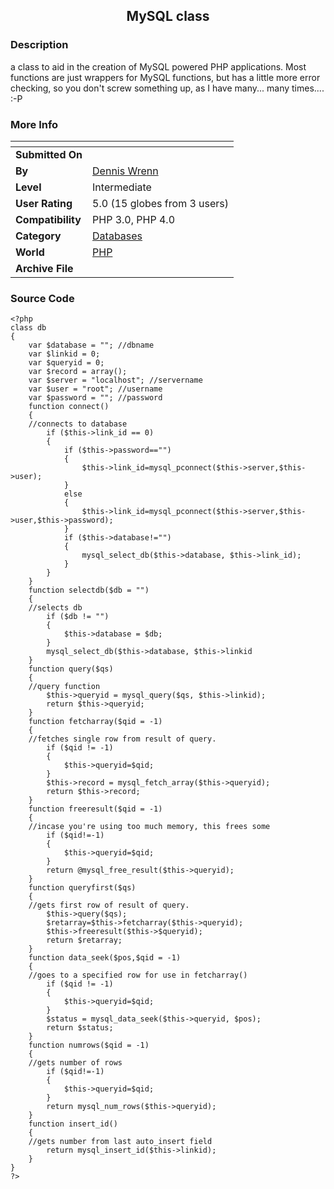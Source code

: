 ﻿<div align="center">

## MySQL class


</div>

### Description

a class to aid in the creation of MySQL powered PHP applications. Most functions are just wrappers for MySQL functions, but has a little more error checking, so you don't screw something up, as I have many... many times.... :-P
 
### More Info
 


<span>             |<span>
---                |---
**Submitted On**   |
**By**             |[Dennis Wrenn](https://github.com/Planet-Source-Code/PSCIndex/blob/master/ByAuthor/dennis-wrenn.md)
**Level**          |Intermediate
**User Rating**    |5.0 (15 globes from 3 users)
**Compatibility**  |PHP 3\.0, PHP 4\.0
**Category**       |[Databases](https://github.com/Planet-Source-Code/PSCIndex/blob/master/ByCategory/databases__8-5.md)
**World**          |[PHP](https://github.com/Planet-Source-Code/PSCIndex/blob/master/ByWorld/php.md)
**Archive File**   |[](https://github.com/Planet-Source-Code/dennis-wrenn-mysql-class__8-246/archive/master.zip)





### Source Code

```
<?php
class db
{
	var $database = ""; //dbname
	var $linkid = 0;
	var $queryid = 0;
	var $record = array();
	var $server = "localhost"; //servername
	var $user = "root"; //username
	var $password = ""; //password
	function connect()
	{
	//connects to database
		if ($this->link_id == 0)
		{
			if ($this->password=="")
			{
				$this->link_id=mysql_pconnect($this->server,$this->user);
			}
			else
			{
				$this->link_id=mysql_pconnect($this->server,$this->user,$this->password);
			}
			if ($this->database!="")
			{
				mysql_select_db($this->database, $this->link_id);
			}
		}
	}
	function selectdb($db = "")
	{
	//selects db
		if ($db != "")
		{
			$this->database = $db;
		}
		mysql_select_db($this->database, $this->linkid
	}
	function query($qs)
	{
	//query function
		$this->queryid = mysql_query($qs, $this->linkid);
		return $this->queryid;
	}
	function fetcharray($qid = -1)
	{
	//fetches single row from result of query.
		if ($qid != -1)
		{
			$this->queryid=$qid;
		}
		$this->record = mysql_fetch_array($this->queryid);
		return $this->record;
	}
	function freeresult($qid = -1)
	{
	//incase you're using too much memory, this frees some
		if ($qid!=-1)
		{
			$this->queryid=$qid;
		}
		return @mysql_free_result($this->queryid);
	}
	function queryfirst($qs)
	{
	//gets first row of result of query.
		$this->query($qs);
		$retarray=$this->fetcharray($this->queryid);
		$this->freeresult($this->$queryid);
		return $retarray;
	}
	function data_seek($pos,$qid = -1)
	{
	//goes to a specified row for use in fetcharray()
		if ($qid != -1)
		{
			$this->queryid=$qid;
		}
		$status = mysql_data_seek($this->queryid, $pos);
		return $status;
	}
	function numrows($qid = -1)
	{
	//gets number of rows
		if ($qid!=-1)
		{
			$this->queryid=$qid;
		}
		return mysql_num_rows($this->queryid);
	}
	function insert_id()
	{
	//gets number from last auto_insert field
		return mysql_insert_id($this->linkid);
	}
}
?>
```

